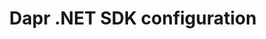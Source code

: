 ---
type: docs
title: "Dapr .NET SDK configuration"
linkTitle: "Configuration"
weight: 300000
description: How to customize the configuration of your .NET Dapr application
---